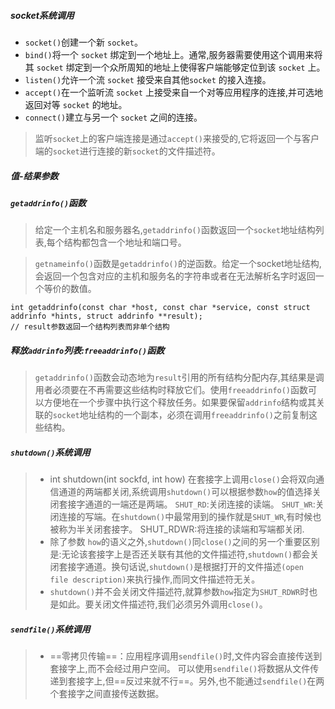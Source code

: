 ##### socket系统调用
* `socket()`创建一个新 `socket`。
*  `bind()`将一个 `socket` 绑定到一个地址上。通常,服务器需要使用这个调用来将其 `socket` 绑定到一个众所周知的地址上使得客户端能够定位到该 `socket` 上。
* `listen()`允许一个流 `socket` 接受来自其他`socket` 的接入连接。
* `accept()`在一个监听流 `socket` 上接受来自一个对等应用程序的连接,并可选地返回对等 `socket` 的地址。
* `connect()`建立与另一个 `socket` 之间的连接。
  
> 监听`socket`上的客户端连接是通过`accept()`来接受的,它将返回一个与客户端的`socket`进行连接的新`socket`的文件描述符。

##### 值-结果参数

##### `getaddrinfo()`函数
> 给定一个主机名和服务器名,`getaddrinfo()`函数返回一个`socket`地址结构列表,每个结构都包含一个地址和端口号。

> `getnameinfo()`函数是`getaddrinfo()`的逆函数。给定一个socket地址结构,会返回一个包含对应的主机和服务名的字符串或者在无法解析名字时返回一个等价的数值。

```
int getaddrinfo(const char *host, const char *service, const struct addrinfo *hints, struct addrinfo **result);
// result参数返回一个结构列表而非单个结构
```
#####  释放`addrinfo`列表:`freeaddrinfo()`函数
> `getaddrinfo()`函数会动态地为`result`引用的所有结构分配内存,其结果是调用者必须要在不再需要这些结构时释放它们。使用`freeaddrinfo()`函数可以方便地在一个步骤中执行这个释放任务。如果要保留`addrinfo`结构或其关联的`socket`地址结构的一个副本，必须在调用`freeaddrinfo()`之前复制这些结构。

##### `shutdown()`系统调用
> * int shutdown(int sockfd, int how)
> 在套接字上调用`close()`会将双向通信通道的两端都关闭,系统调用`shutdown()`可以根据参数`how`的值选择关闭套接字通道的一端还是两端。
> `SHUT_RD`:关闭连接的读端。
> `SHUT_WR`:关闭连接的写端。在`shutdown()`中最常用到的操作就是`SHUT_WR`,有时候也被称为半关闭套接字。
> SHUT_RDWR:将连接的读端和写端都关闭.
> * 除了参数 `how`的语义之外,`shutdown()`同`close()`之间的另一个重要区别是:无论该套接字上是否还关联有其他的文件描述符,`shutdown()`都会关闭套接字通道。换句话说,`shutdown()`是根据打开的文件描述`(open file description)`来执行操作,而同文件描述符无关。
> * `shutdown()`并不会关闭文件描述符,就算参数`how`指定为`SHUT_RDWR`时也是如此。要关闭文件描述符,我们必须另外调用`close()`。

##### `sendfile()`系统调用
> * ==零拷贝传输==：应用程序调用`sendfile()`时,文件内容会直接传送到套接字上,而不会经过用户空间。
> 可以使用`sendfile()`将数据从文件传递到套接字上,但==反过来就不行==。另外,也不能通过`sendfile()`在两个套接字之间直接传送数据。


